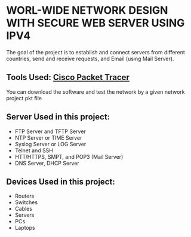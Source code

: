 # WORL-WIDE NETWORK DESIGN WITH SECURE WEB SERVER USING IPV4

The goal of the project is to establish and connect servers from different countries, send and receive requests, and Email (using Mail Server).
## Tools Used: [Cisco Packet Tracer](https://skillsforall.com/resources/lab-downloads?courseLang=en-US)
You can download the software and test the network by a given network project.pkt file
## Server Used in this project:
- FTP Server and TFTP Server
- NTP Server or TIME Server
- Syslog Server or LOG Server
- Telnet and SSH
- HTT/HTTPS, SMPT, and POP3 (Mail Server)
- DNS Server, DHCP Server

## Devices Used in this project:
- Routers
- Switches
- Cables
- Servers
- PCs
- Laptops
